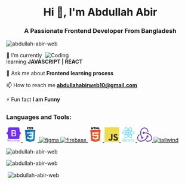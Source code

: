 <h1 align="center">Hi 👋, I'm Abdullah Abir</h1>
<h3 align="center">A Passionate Frontend Developer From Bangladesh</h3>
<p align="left"> <img src="https://komarev.com/ghpvc/?username=abdullah-abir-web&label=Profile%20views&color=0e75b6&style=flat" alt="abdullah-abir-web" /> </p>
<img align="right" alt="Coding" width="400" src="https://i.pinimg.com/originals/03/a4/a5/03a4a5f034bf0bafa661fd8a8aabedc8.gif"
 
🌱 I’m currently learning **JAVASCRIPT | REACT**

💬 Ask me about **Frontend learning process**

 📫 How to reach me **abdullahabirweb10@gmail.com**
 
 ⚡ Fun fact **I am Funny**

<h3 align="left">Languages and Tools:</h3>
<p align="left"> <a href="https://getbootstrap.com" target="_blank" rel="noreferrer"> <img src="https://raw.githubusercontent.com/devicons/devicon/master/icons/bootstrap/bootstrap-plain-wordmark.svg" alt="bootstrap" width="40" height="40"/> </a> <a href="https://www.w3schools.com/css/" target="_blank" rel="noreferrer"> <img src="https://raw.githubusercontent.com/devicons/devicon/master/icons/css3/css3-original-wordmark.svg" alt="css3" width="40" height="40"/> </a> <a href="https://www.figma.com/" target="_blank" rel="noreferrer"> <img src="https://www.vectorlogo.zone/logos/figma/figma-icon.svg" alt="figma" width="40" height="40"/> </a> <a href="https://firebase.google.com/" target="_blank" rel="noreferrer"> <img src="https://www.vectorlogo.zone/logos/firebase/firebase-icon.svg" alt="firebase" width="40" height="40"/> </a> <a href="https://www.w3.org/html/" target="_blank" rel="noreferrer"> <img src="https://raw.githubusercontent.com/devicons/devicon/master/icons/html5/html5-original-wordmark.svg" alt="html5" width="40" height="40"/> </a> <a href="https://developer.mozilla.org/en-US/docs/Web/JavaScript" target="_blank" rel="noreferrer"> <img src="https://raw.githubusercontent.com/devicons/devicon/master/icons/javascript/javascript-original.svg" alt="javascript" width="40" height="40"/> </a> <a href="https://reactjs.org/" target="_blank" rel="noreferrer"> <img src="https://raw.githubusercontent.com/devicons/devicon/master/icons/react/react-original-wordmark.svg" alt="react" width="40" height="40"/> </a> <a href="https://redux.js.org" target="_blank" rel="noreferrer"> <img src="https://raw.githubusercontent.com/devicons/devicon/master/icons/redux/redux-original.svg" alt="redux" width="40" height="40"/> </a> <a href="https://tailwindcss.com/" target="_blank" rel="noreferrer"> <img src="https://www.vectorlogo.zone/logos/tailwindcss/tailwindcss-icon.svg" alt="tailwind" width="40" height="40"/> </a> </p>
<p><img  src="https://github-readme-stats.vercel.app/api/top-langs?username=abdullah-abir-web&show_icons=true&locale=en&layout=compact" alt="abdullah-abir-web" /></p>
<p><img  src="https://github-readme-streak-stats.herokuapp.com/?user=abdullah-abir-web&" alt="abdullah-abir-web" /></p>
<p>&nbsp;<img align="center" src="https://github-readme-stats.vercel.app/api?username=abdullah-abir-web&show_icons=true&locale=en" alt="abdullah-abir-web" /></p>
  
